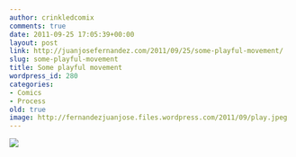 ```yaml
---
author: crinkledcomix
comments: true
date: 2011-09-25 17:05:39+00:00
layout: post
link: http://juanjosefernandez.com/2011/09/25/some-playful-movement/
slug: some-playful-movement
title: Some playful movement
wordpress_id: 280
categories:
- Comics
- Process
old: true
image: http://fernandezjuanjose.files.wordpress.com/2011/09/play.jpeg
---
```

<!--more-->

[![](http://fernandezjuanjose.files.wordpress.com/2011/09/play.jpeg?w=595)](http://fernandezjuanjose.files.wordpress.com/2011/09/play.jpeg)
